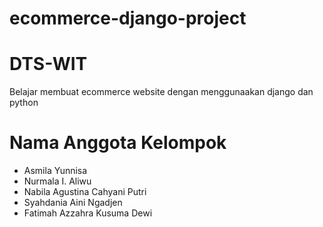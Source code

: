 # ecommerce-django-project
# DTS-WIT
Belajar membuat ecommerce website dengan menggunaakan django dan python

# Nama Anggota Kelompok
* Asmila Yunnisa
* Nurmala I. Aliwu
* Nabila Agustina Cahyani Putri
* Syahdania Aini Ngadjen
* Fatimah Azzahra Kusuma Dewi

